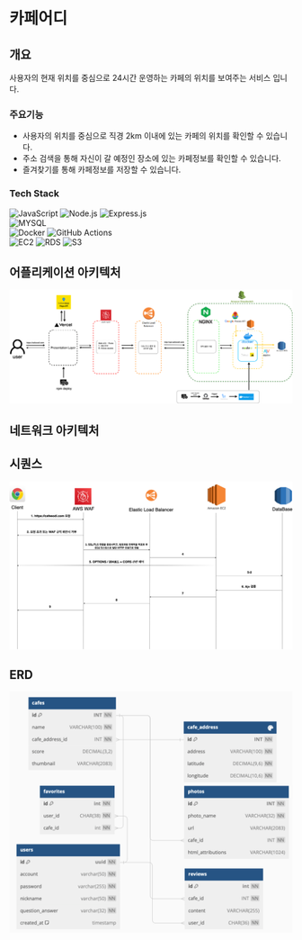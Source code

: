 # 카페어디

## 개요
사용자의 현재 위치를 중심으로 24시간 운영하는 카페의 위치를 보여주는 서비스 입니다. 

### 주요기능
- 사용자의 위치를 중심으로 직경 2km 이내에 있는 카페의 위치를 확인할 수 있습니다. 
- 주소 검색을 통해 자신이 갈 예정인 장소에 있는 카페정보를 확인할 수 있습니다. 
- 즐겨찾기를 통해 카페정보를 저장할 수 있습니다.

### Tech Stack
![JavaScript](https://img.shields.io/badge/JavaScript-F7DF1E.svg?&style=for-the-badge&logo=JavaScript&logoColor=white)
![Node.js](https://img.shields.io/badge/Node.js-339933.svg?&style=for-the-badge&logo=Node.js&logoColor=white)
![Express.js](https://img.shields.io/badge/Express.js-000000.svg?&style=for-the-badge&logo=Express&logoColor=white)
<br>
![MYSQL](https://img.shields.io/badge/MYSQL-4479A1.svg?&style=for-the-badge&logo=MYSQL&logoColor=white)
<br>
![Docker](https://img.shields.io/badge/docker-2496ED.svg?style=for-the-badge&logo=docker&logoColor=white)
![GitHub Actions](https://img.shields.io/badge/github%20actions-2088FF.svg?style=for-the-badge&logo=githubactions&logoColor=white)
<br>
![EC2](https://img.shields.io/badge/EC2-FF9900.svg?style=for-the-badge&logo=EC2&logoColor=white)
![RDS](https://img.shields.io/badge/RDS-527FFF.svg?style=for-the-badge&logo=RDS&logoColor=white)
![S3](https://img.shields.io/badge/github-569A31.svg?style=for-the-badge&logo=S3&logoColor=white)

## 어플리케이션 아키텍처
![Sequence_whichcafe](https://github.com/devdev2022/WhichCafe/blob/main/projectmaterial/Architecture.drawio.png)

## 네트워크 아키텍처

## 시퀀스 
![Architecture_whichcafe](https://github.com/devdev2022/WhichCafe/blob/main/projectmaterial/Sequence.drawio.png)

## ERD
![ERD_whichcafe](https://github.com/devdev2022/WhichCafe/blob/main/projectmaterial/ERD.png)
